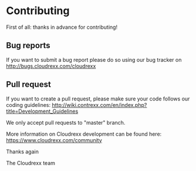 # Contributing

First of all: thanks in advance for contributing!

## Bug reports
If you want to submit a bug report please do so using our bug tracker on http://bugs.cloudrexx.com/cloudrexx

## Pull request
If you want to create a pull request, please make sure your code follows our coding guidelines: http://wiki.contrexx.com/en/index.php?title=Development_Guidelines

We only accept pull requests to "master" branch.

More information on Cloudrexx development can be found here: https://www.cloudrexx.com/community

Thanks again

The Cloudrexx team
